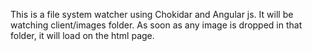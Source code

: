 ﻿This is a file system watcher using Chokidar and Angular js. It will be watching client/images folder. As soon as any image is dropped in that folder, it will load on the html page.
